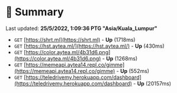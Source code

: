 # 📖 Summary
Last updated: **25/5/2022, 1:09:36 PTG "Asia/Kuala_Lumpur"**

- `GET` [https://shrt.ml](https://shrt.ml) - **Up** (1718ms)
- `GET` [https://hst.aytea.ml/](https://hst.aytea.ml/) - **Up** (430ms)
- `GET` [https://color.aytea.ml/4b31d6.png](https://color.aytea.ml/4b31d6.png) - **Up** (1268ms)
- `GET` [https://memeapi.aytea14.repl.co/gimme](https://memeapi.aytea14.repl.co/gimme) - **Up** (552ms)
- `GET` [https://teledrivemy.herokuapp.com/dashboard](https://teledrivemy.herokuapp.com/dashboard) - **Up** (20157ms)
